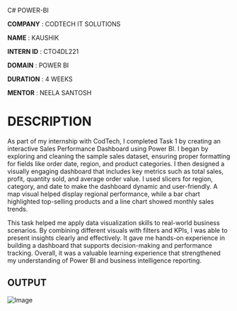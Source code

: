 C# POWER-BI

**COMPANY** : CODTECH IT SOLUTIONS

**NAME** : KAUSHIK

**INTERN ID** : CTO4DL221

**DOMAIN** : POWER BI

**DURATION** : 4 WEEKS

**MENTOR** : NEELA SANTOSH

# DESCRIPTION 
  As part of my internship with CodTech, I completed Task 1 by creating an interactive Sales Performance Dashboard using Power BI. I began by exploring and cleaning the sample sales dataset, ensuring proper formatting for fields like order date, region, and product categories. I then designed a visually engaging dashboard that includes key metrics such as total sales, profit, quantity sold, and average order value. I used slicers for region, category, and date to make the dashboard dynamic and user-friendly. A map visual helped display regional performance, while a bar chart highlighted top-selling products and a line chart showed monthly sales trends.

This task helped me apply data visualization skills to real-world business scenarios. By combining different visuals with filters and KPIs, I was able to present insights clearly and effectively. It gave me hands-on experience in building a dashboard that supports decision-making and performance tracking. Overall, it was a valuable learning experience that strengthened my understanding of Power BI and business intelligence reporting.

## OUTPUT 

![Image](https://github.com/user-attachments/assets/285a113a-430a-4ea1-946f-5c7b16d2ecd3)
